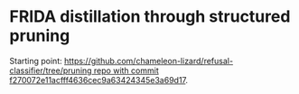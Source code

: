 # FRIDA distillation through structured pruning

Starting point: [https://github.com/chameleon-lizard/refusal-classifier/tree/pruning repo with commit f270072e11acfff4636cec9a63424345e3a69d17](https://github.com/chameleon-lizard/refusal-classifier/commit/f270072e11acfff4636cec9a63424345e3a69d17).

